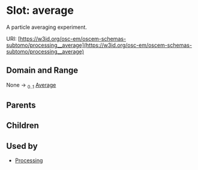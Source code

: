 
# Slot: average

A particle averaging experiment.

URI: [https://w3id.org/osc-em/oscem-schemas-subtomo/processing__average](https://w3id.org/osc-em/oscem-schemas-subtomo/processing__average)


## Domain and Range

None &#8594;  <sub>0..1</sub> [Average](Average.md)

## Parents


## Children


## Used by

 * [Processing](Processing.md)
